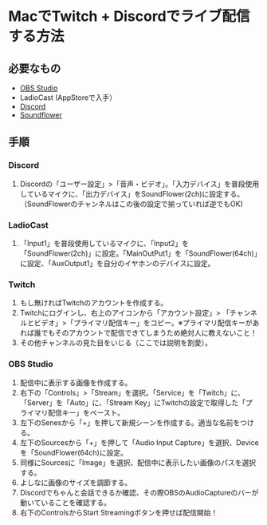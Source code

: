 # MacでTwitch + Discordでライブ配信する方法

## 必要なもの
- [OBS Studio](https://obsproject.com/ja)
- LadioCast (AppStoreで入手）
- [Discord](https://discordapp.com/)
- [Soundflower](https://github.com/mattingalls/Soundflower)

## 手順

### Discord
1. Discordの「ユーザー設定」>「音声・ビデオ」。「入力デバイス」を普段使用しているマイクに、「出力デバイス」をSoundFlower(2ch)に設定する。（SoundFlowerのチャンネルはこの後の設定で揃っていれば逆でもOK)

### LadioCast
1. 「Input1」を普段使用しているマイクに、「Input2」を「SoundFlower(2ch)」に設定。「MainOutPut1」を「SoundFlower(64ch)」に設定、「AuxOutput1」を自分のイヤホンのデバイスに設定。

### Twitch
1. もし無ければTwitchのアカウントを作成する。
1. Twitchにログインし、右上のアイコンから「アカウント設定」> 「チャンネルとビデオ」>「プライマリ配信キー」をコピー。※プライマリ配信キーがあれば誰でもそのアカウントで配信できてしまうため絶対人に教えないこと！
1. その他チャンネルの見た目をいじる（ここでは説明を割愛）。

### OBS Studio
1. 配信中に表示する画像を作成する。
1. 右下の「Controls」>「Stream」を選択。「Service」を「Twitch」に、「Server」を「Auto」に、「Stream Key」にTwitchの設定で取得した「プライマリ配信キー」をペースト。
1. 左下のSenesから「+」を押して新規シーンを作成する。適当な名前をつける。
1. 左下のSourcesから「+」を押して「Audio Input Capture」を選択、Deviceを「SoundFlower(64ch)に設定。
1. 同様にSourcesに「Image」を選択、配信中に表示したい画像のパスを選択する。
1. よしなに画像のサイズを調節する。
1. Discordでちゃんと会話できるか確認、その際OBSのAudioCaptureのバーが動いていることを確認する。
1. 右下のControlsからStart Streamingボタンを押せば配信開始！
